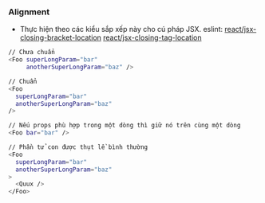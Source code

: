 ### Alignment
- Thực hiện theo các kiểu sắp xếp này cho cú pháp JSX. eslint: [react/jsx-closing-bracket-location](https://github.com/yannickcr/eslint-plugin-react/blob/master/docs/rules/jsx-closing-bracket-location.md) [react/jsx-closing-tag-location](https://github.com/yannickcr/eslint-plugin-react/blob/master/docs/rules/jsx-closing-tag-location.md)
```sh
// Chưa chuẩn
<Foo superLongParam="bar"
     anotherSuperLongParam="baz" />

// Chuẩn
<Foo
  superLongParam="bar"
  anotherSuperLongParam="baz"
/>

// Nếu props phù hợp trong một dòng thì giữ nó trên cùng một dòng
<Foo bar="bar" />

// Phần tử con được thụt lề bình thường
<Foo
  superLongParam="bar"
  anotherSuperLongParam="baz"
>
  <Quux />
</Foo>
```
